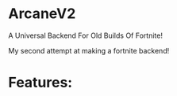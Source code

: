 # ArcaneV2
A Universal Backend For Old Builds Of Fortnite!

My second attempt at making a fortnite backend!

# Features:
